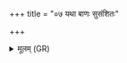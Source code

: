 +++
title = "०७ यथा बाणः सुसंशितः"

+++
<details><summary>मूलम् (GR)</summary>

+++(ab = PSK 20.54.7ab; cd- not found in PSK; PSK 20.54.7cd repeats PS 19.23.12c and PS 11.2.13c instead)+++यथा बाणः सुसंशितः  
परापतत्य् आशुमत् ।  
एवा मूत्रस्य ते धारा  
परा पतति केतुमत् ॥
</details>